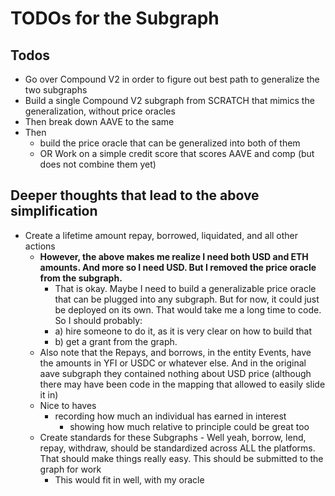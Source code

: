 # TODOs for the Subgraph

## Todos
- Go over Compound V2 in order to figure out best path to generalize the two subgraphs
- Build a single Compound V2 subgraph from SCRATCH that mimics the generalization, without price oracles
- Then break down AAVE to the same
- Then
  - build the price oracle that can be generalized into both of them 
  - OR Work on a simple credit score that scores AAVE and comp (but does not combine them yet)


## Deeper thoughts that lead to the above simplification
- Create a lifetime amount repay, borrowed, liquidated, and all other actions
  - **However, the above makes me realize I need both USD and ETH amounts. And more so I need USD. But I removed the price oracle from the subgraph.**
    - That is okay. Maybe I need to build a generalizable price oracle that can be plugged into any subgraph. But for now, it could just be deployed on its own. That would take me a long time to code. So I should probably:
    - a) hire someone to do it, as it is very clear on how to build that
    - b) get a grant from the graph.
  - Also note that the Repays, and borrows, in the entity Events, have the amounts in YFI or USDC or whatever else. And in the original aave subgraph they contained nothing about USD price (although there may have been code in the mapping that allowed to easily slide it in)
  - Nice to haves
    - recording how much an individual has earned in interest
      - showing how much relative to principle could be great too
  - Create standards for these Subgraphs - Well yeah, borrow, lend, repay, withdraw, should be standardized across ALL the platforms. That should make things really easy. This should be submitted to the graph for work
    - This would fit in well, with my oracle